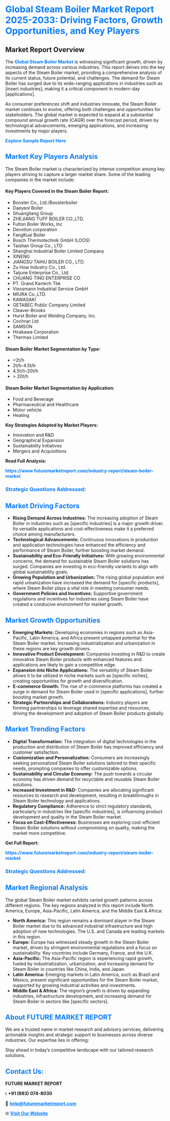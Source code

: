 <h1 style="color: #007BFF;">Global Steam Boiler Market Report 2025-2033: Driving Factors, Growth Opportunities, and Key Players</h1>

<section id="overview">
<h2>Market Report Overview</h2>
<p>The <a href="https://www.futuremarketreport.com/industry-report/steam-boiler-market" style="color: #007BFF; text-decoration: none;"><strong>Global Steam Boiler Market</strong></a> is witnessing significant growth, driven by increasing demand across various industries. This report delves into the key aspects of the Steam Boiler market, providing a comprehensive analysis of its current status, future potential, and challenges. The demand for Steam Boiler has surged due to its wide-ranging applications in industries such as [insert industries], making it a critical component in modern-day [applications].</p>
<p>As consumer preferences shift and industries innovate, the Steam Boiler market continues to evolve, offering both challenges and opportunities for stakeholders. The global market is expected to expand at a substantial compound annual growth rate (CAGR) over the forecast period, driven by technological advancements, emerging applications, and increasing investments by major players.</p>
</section>

<section id="overview">
<p><a href="https://www.futuremarketreport.com/request-sample/reportId=105090" style="color: #007BFF; text-decoration: none;"><strong>Explore Sample Report Here</strong></a></p>
</section>

<section id="key-players">
<h2 style="color: #007BFF;">Market Key Players Analysis</h2>
<p>The Steam Boiler market is characterized by intense competition among key players striving to capture a larger market share. Some of the leading companies in the market include:</p>
<h4>Key Players Covered in the Steam Boiler Report:</h4>
<ul><li>Booster Co., Ltd./Boosterboiler</li><li>Daeyeol Boiler</li><li>Shuangliang Group</li><li>ZHEJIANG TUFF BOILER CO.,LTD.</li><li>Fulton Boiler Works, Inc</li><li>Devotion corporation</li><li>FangKuai Boiler</li><li>Bosch Thermotechnik GmbH (LOOS)</li><li>Taishan Group Co., LTD</li><li>Shanghai Industrial Boiler Limited Company</li><li>XINENG</li><li>JIANGSU TAIHU BOILER CO., LTD.</li><li>Zu How Industry Co., Ltd.</li><li>Taijune Enterprise Co., Ltd.</li><li>CHUANG TING ENTERPRISE CO</li><li>PT. Grand Kartech Tbk</li><li>Viessmann Industrial Service GmbH</li><li>MIURA Co.,LTD.</li><li>KAWASAKI</li><li>GETABEC Public Company Limited</li><li>Cleaver-Brooks</li><li>Hurst Boiler and Welding Company, Inc.</li><li>Cochran Ltd</li><li>SAMSON</li><li>Hirakawa Corporation</li><li>Thermax Limited</li></ul>
<h4>Steam Boiler Market Segmentation by Type:</h4>
<ul><li>&lt;2t/h</li><li>2t/h-4.5t/h</li><li>4.5t/h-20t/h</li><li>&gt; 20t/h</li></ul>

<h4>Steam Boiler Market Segmentation by Application:</h4>
<ul><li>Food and Beverage</li><li>Pharmaceutical and Healthcare</li><li>Motor vehicle</li><li>Heating</li></ul>
<p><strong>Key Strategies Adopted by Market Players:</strong></p>
<ul>
<li>Innovation and R&D</li>
<li>Geographical Expansion</li>
<li>Sustainability Initiatives</li>
<li>Mergers and Acquisitions</li>
</ul>
</section>

<section>
<p><strong>Read Full Analysis: </strong></p><a href="https://www.futuremarketreport.com/industry-report/steam-boiler-market" style="color: #007BFF; text-decoration: none;"><strong>https://www.futuremarketreport.com/industry-report/steam-boiler-market</strong></a>
<h3 style="color: #007BFF;">Strategic Questions Addressed:</h3>
</section>

<section id="driving-factors">
<h2 style="color: #007BFF;">Market Driving Factors</h2>
<ul>
<li><strong>Rising Demand Across Industries:</strong> The increasing adoption of Steam Boiler in industries such as [specific industries] is a major growth driver. Its versatile applications and cost-effectiveness make it a preferred choice among manufacturers.</li>
<li><strong>Technological Advancements:</strong> Continuous innovations in production and application technologies have enhanced the efficiency and performance of Steam Boiler, further boosting market demand.</li>
<li><strong>Sustainability and Eco-Friendly Initiatives:</strong> With growing environmental concerns, the demand for sustainable Steam Boiler solutions has surged. Companies are investing in eco-friendly variants to align with global sustainability goals.</li>
<li><strong>Growing Population and Urbanization:</strong> The rising global population and rapid urbanization have increased the demand for [specific products], where Steam Boiler plays a vital role in meeting consumer needs.</li>
<li><strong>Government Policies and Incentives:</strong> Supportive government regulations and incentives for industries using Steam Boiler have created a conducive environment for market growth.</li>
</ul>
</section>

<section id="growth-opportunities">
<h2 style="color: #007BFF;">Market Growth Opportunities</h2>
<ul>
<li><strong>Emerging Markets:</strong> Developing economies in regions such as Asia-Pacific, Latin America, and Africa present untapped potential for the Steam Boiler market. Increasing industrialization and urbanization in these regions are key growth drivers.</li>
<li><strong>Innovative Product Development:</strong> Companies investing in R&D to create innovative Steam Boiler products with enhanced features and applications are likely to gain a competitive edge.</li>
<li><strong>Expansion into Niche Applications:</strong> The versatility of Steam Boiler allows it to be utilized in niche markets such as [specific niches], creating opportunities for growth and diversification.</li>
<li><strong>E-commerce Growth:</strong> The rise of e-commerce platforms has created a surge in demand for Steam Boiler used in [specific applications], further boosting market growth.</li>
<li><strong>Strategic Partnerships and Collaborations:</strong> Industry players are forming partnerships to leverage shared expertise and resources, driving the development and adoption of Steam Boiler products globally.</li>
</ul>
</section>

<section id="trending-factors">
<h2 style="color: #007BFF;">Market Trending Factors</h2>
<ul>
<li><strong>Digital Transformation:</strong> The integration of digital technologies in the production and distribution of Steam Boiler has improved efficiency and customer satisfaction.</li>
<li><strong>Customization and Personalization:</strong> Consumers are increasingly seeking personalized Steam Boiler solutions tailored to their specific needs, prompting companies to offer customizable options.</li>
<li><strong>Sustainability and Circular Economy:</strong> The push towards a circular economy has driven demand for recyclable and reusable Steam Boiler solutions.</li>
<li><strong>Increased Investment in R&D:</strong> Companies are allocating significant resources to research and development, resulting in breakthroughs in Steam Boiler technology and applications.</li>
<li><strong>Regulatory Compliance:</strong> Adherence to strict regulatory standards, particularly in industries like [specific industries], is influencing product development and quality in the Steam Boiler market.</li>
<li><strong>Focus on Cost-Effectiveness:</strong> Businesses are exploring cost-efficient Steam Boiler solutions without compromising on quality, making the market more competitive.</li>
</ul>
</section>

<section>
<p><strong>Get Full Report: </strong></p><a href="https://www.futuremarketreport.com/industry-report/steam-boiler-market" style="color: #007BFF; text-decoration: none;"><strong>https://www.futuremarketreport.com/industry-report/steam-boiler-market</strong></a>
<h3 style="color: #007BFF;">Strategic Questions Addressed:</h3>
</section>


<section id="regional-analysis">
<h2 style="color: #007BFF;">Market Regional Analysis</h2>
<p>The global Steam Boiler market exhibits varied growth patterns across different regions. The key regions analyzed in this report include North America, Europe, Asia-Pacific, Latin America, and the Middle East & Africa:</p>
<ul>
<li><strong>North America:</strong> This region remains a dominant player in the Steam Boiler market due to its advanced industrial infrastructure and high adoption of new technologies. The U.S. and Canada are leading markets in this region.</li>
<li><strong>Europe:</strong> Europe has witnessed steady growth in the Steam Boiler market, driven by stringent environmental regulations and a focus on sustainability. Key countries include Germany, France, and the U.K.</li>
<li><strong>Asia-Pacific:</strong> The Asia-Pacific region is experiencing rapid growth, fueled by industrialization, urbanization, and increasing demand for Steam Boiler in countries like China, India, and Japan.</li>
<li><strong>Latin America:</strong> Emerging markets in Latin America, such as Brazil and Mexico, present significant opportunities for the Steam Boiler market, supported by growing industrial activities and investments.</li>
<li><strong>Middle East & Africa:</strong> The region’s growth is driven by expanding industries, infrastructure development, and increasing demand for Steam Boiler in sectors like [specific sectors].</li>
</ul>
</section>

<footer>
<h2 style="color: #007BFF;">About FUTURE MARKET REPORT</h2>
<p>We are a trusted name in market research and advisory services, delivering actionable insights and strategic support to businesses across diverse industries. Our expertise lies in offering:</p>

<p>Stay ahead in today’s competitive landscape with our tailored research solutions.</p>

<h2 style="color: #007BFF;">Contact Us:</h2>
<p><strong>FUTURE MARKET REPORT</strong></p>
<p>📞 <strong>+91 (883) 074-8030</strong></p>
<p>📧 <strong><a href="mailto:help@futuremarketreport.com" style="color: #007BFF;">help@futuremarketreport.com</a></strong></p>
<p>🌐 <strong><a href="https://www.futuremarketreport.com/" style="color: #007BFF;">Visit Our Website</a></strong></p>
</footer>